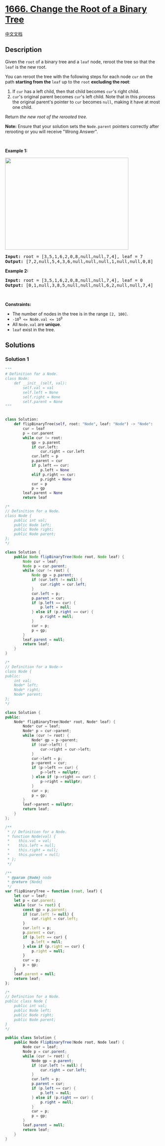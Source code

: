 # [1666. Change the Root of a Binary Tree](https://leetcode.com/problems/change-the-root-of-a-binary-tree)

[中文文档](/solution/1600-1699/1666.Change%20the%20Root%20of%20a%20Binary%20Tree/README.md)

## Description

<p>Given the <code>root</code> of a binary tree and a <code>leaf</code> node, reroot the tree so that the <code>leaf</code> is the new root.</p>

<p>You can reroot the tree with the following steps for each node <code>cur</code> on the path <strong>starting from the </strong><code>leaf</code> up to the <code>root</code>​​​ <strong>excluding the root</strong>:</p>

<ol>
	<li>If <code>cur</code> has a left child, then that child becomes <code>cur</code>&#39;s right child.</li>
	<li><code>cur</code>&#39;s original parent becomes <code>cur</code>&#39;s left child. Note that in this process the original parent&#39;s pointer to <code>cur</code> becomes <code>null</code>, making it have at most one child.</li>
</ol>

<p>Return <em>the new root </em><em>of the rerooted tree.</em></p>

<p><strong>Note:</strong> Ensure that your solution sets the <code>Node.parent</code> pointers correctly after rerooting or you will receive &quot;Wrong Answer&quot;.</p>

<p>&nbsp;</p>
<p><strong class="example">Example 1:</strong></p>
<img alt="" src="https://spcdn.pages.dev/leetcode/problems/1666.Change%20the%20Root%20of%20a%20Binary%20Tree/images/fliptree.png" style="width: 400px; height: 298px;" />
<pre>
<strong>Input:</strong> root = [3,5,1,6,2,0,8,null,null,7,4], leaf = 7
<strong>Output:</strong> [7,2,null,5,4,3,6,null,null,null,1,null,null,0,8]
</pre>

<p><strong class="example">Example 2:</strong></p>

<pre>
<strong>Input:</strong> root = [3,5,1,6,2,0,8,null,null,7,4], leaf = 0
<strong>Output:</strong> [0,1,null,3,8,5,null,null,null,6,2,null,null,7,4]
</pre>

<p>&nbsp;</p>
<p><strong>Constraints:</strong></p>

<ul>
	<li>The number of nodes in the tree is in the range <code>[2, 100]</code>.</li>
	<li><code>-10<sup>9</sup> &lt;= Node.val &lt;= 10<sup>9</sup></code></li>
	<li>All <code>Node.val</code> are <strong>unique</strong>.</li>
	<li><code>leaf</code> exist in the tree.</li>
</ul>

## Solutions

### Solution 1

<!-- tabs:start -->

```python
"""
# Definition for a Node.
class Node:
    def __init__(self, val):
        self.val = val
        self.left = None
        self.right = None
        self.parent = None
"""


class Solution:
    def flipBinaryTree(self, root: "Node", leaf: "Node") -> "Node":
        cur = leaf
        p = cur.parent
        while cur != root:
            gp = p.parent
            if cur.left:
                cur.right = cur.left
            cur.left = p
            p.parent = cur
            if p.left == cur:
                p.left = None
            elif p.right == cur:
                p.right = None
            cur = p
            p = gp
        leaf.parent = None
        return leaf
```

```java
/*
// Definition for a Node.
class Node {
    public int val;
    public Node left;
    public Node right;
    public Node parent;
};
*/

class Solution {
    public Node flipBinaryTree(Node root, Node leaf) {
        Node cur = leaf;
        Node p = cur.parent;
        while (cur != root) {
            Node gp = p.parent;
            if (cur.left != null) {
                cur.right = cur.left;
            }
            cur.left = p;
            p.parent = cur;
            if (p.left == cur) {
                p.left = null;
            } else if (p.right == cur) {
                p.right = null;
            }
            cur = p;
            p = gp;
        }
        leaf.parent = null;
        return leaf;
    }
}
```

```cpp
/*
// Definition for a Node->
class Node {
public:
    int val;
    Node* left;
    Node* right;
    Node* parent;
};
*/

class Solution {
public:
    Node* flipBinaryTree(Node* root, Node* leaf) {
        Node* cur = leaf;
        Node* p = cur->parent;
        while (cur != root) {
            Node* gp = p->parent;
            if (cur->left) {
                cur->right = cur->left;
            }
            cur->left = p;
            p->parent = cur;
            if (p->left == cur) {
                p->left = nullptr;
            } else if (p->right == cur) {
                p->right = nullptr;
            }
            cur = p;
            p = gp;
        }
        leaf->parent = nullptr;
        return leaf;
    }
};
```

```js
/**
 * // Definition for a Node.
 * function Node(val) {
 *    this.val = val;
 *    this.left = null;
 *    this.right = null;
 *    this.parent = null;
 * };
 */

/**
 * @param {Node} node
 * @return {Node}
 */
var flipBinaryTree = function (root, leaf) {
    let cur = leaf;
    let p = cur.parent;
    while (cur != root) {
        const gp = p.parent;
        if (cur.left != null) {
            cur.right = cur.left;
        }
        cur.left = p;
        p.parent = cur;
        if (p.left == cur) {
            p.left = null;
        } else if (p.right == cur) {
            p.right = null;
        }
        cur = p;
        p = gp;
    }
    leaf.parent = null;
    return leaf;
};
```

```cs
/*
// Definition for a Node.
public class Node {
    public int val;
    public Node left;
    public Node right;
    public Node parent;
}
*/

public class Solution {
    public Node FlipBinaryTree(Node root, Node leaf) {
        Node cur = leaf;
        Node p = cur.parent;
        while (cur != root) {
            Node gp = p.parent;
            if (cur.left != null) {
                cur.right = cur.left;
            }
            cur.left = p;
            p.parent = cur;
            if (p.left == cur) {
                p.left = null;
            } else if (p.right == cur) {
                p.right = null;
            }
            cur = p;
            p = gp;
        }
        leaf.parent = null;
        return leaf;
    }
}
```

<!-- tabs:end -->

<!-- end -->
